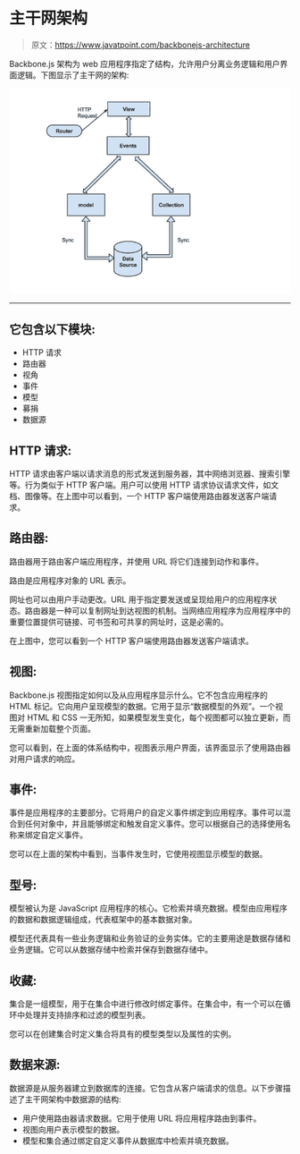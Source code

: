 # 主干网架构

> 原文：<https://www.javatpoint.com/backbonejs-architecture>

Backbone.js 架构为 web 应用程序指定了结构，允许用户分离业务逻辑和用户界面逻辑。下图显示了主干网的架构:

![Backbone.js Architecture](img/24afbadc1eff8aed6859593dcb23a2ad.png)

* * *

## 它包含以下模块:

*   HTTP 请求
*   路由器
*   视角
*   事件
*   模型
*   募捐
*   数据源

## HTTP 请求:

HTTP 请求由客户端以请求消息的形式发送到服务器，其中网络浏览器、搜索引擎等。行为类似于 HTTP 客户端。用户可以使用 HTTP 请求协议请求文件，如文档、图像等。在上图中可以看到，一个 HTTP 客户端使用路由器发送客户端请求。

## 路由器:

路由器用于路由客户端应用程序，并使用 URL 将它们连接到动作和事件。

路由是应用程序对象的 URL 表示。

网址也可以由用户手动更改。URL 用于指定要发送或呈现给用户的应用程序状态。路由器是一种可以复制网址到达视图的机制。当网络应用程序为应用程序中的重要位置提供可链接、可书签和可共享的网址时，这是必需的。

在上图中，您可以看到一个 HTTP 客户端使用路由器发送客户端请求。

## 视图:

Backbone.js 视图指定如何以及从应用程序显示什么。它不包含应用程序的 HTML 标记。它向用户呈现模型的数据。它用于显示“数据模型的外观”。一个视图对 HTML 和 CSS 一无所知，如果模型发生变化，每个视图都可以独立更新，而无需重新加载整个页面。

您可以看到，在上面的体系结构中，视图表示用户界面，该界面显示了使用路由器对用户请求的响应。

## 事件:

事件是应用程序的主要部分。它将用户的自定义事件绑定到应用程序。事件可以混合到任何对象中，并且能够绑定和触发自定义事件。您可以根据自己的选择使用名称来绑定自定义事件。

您可以在上面的架构中看到，当事件发生时，它使用视图显示模型的数据。

## 型号:

模型被认为是 JavaScript 应用程序的核心。它检索并填充数据。模型由应用程序的数据和数据逻辑组成，代表框架中的基本数据对象。

模型还代表具有一些业务逻辑和业务验证的业务实体。它的主要用途是数据存储和业务逻辑。它可以从数据存储中检索并保存到数据存储中。

## 收藏:

集合是一组模型，用于在集合中进行修改时绑定事件。在集合中，有一个可以在循环中处理并支持排序和过滤的模型列表。

您可以在创建集合时定义集合将具有的模型类型以及属性的实例。

## 数据来源:

数据源是从服务器建立到数据库的连接。它包含从客户端请求的信息。以下步骤描述了主干网架构中数据源的结构:

*   用户使用路由器请求数据。它用于使用 URL 将应用程序路由到事件。
*   视图向用户表示模型的数据。
*   模型和集合通过绑定自定义事件从数据库中检索并填充数据。